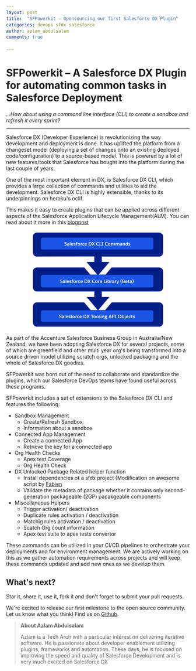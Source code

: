 ```yaml
---
layout: post
title:  "SFPowerkit - Opensourcing our first Salesforce DX Plugin"
categories: devops sfdx salesforce
author: azlam_abdulsalam
comments: true

---
```


# SFPowerkit – A Salesforce DX Plugin for automating common tasks in Salesforce Deployment

*...How about using a command line interface (CLI) to create a sandbox and refresh it every sprint?*

---

Salesforce DX (Developer Experience) is revolutionizing the way development and deployment  is done.  It has uplifted the platform from a changeset
model (deploying a set of changes onto an existing deployed code/configuration)  to a source-based model. This is  powered by
a lot of  new features/tools that  Salesforce has bought into the platform during the last couple of years.

One of the most important element in DX, is Salesforce DX CLI, which provides a large collection of commands and
utilities to aid the development.  Salesforce DX CLI is  highly extensible, thanks to its underpinnings on heroku's oclif. 

This makes it easy to create plugins that can be applied across different aspects of the Salesforce Application Lifecycle Management(ALM). You can read about it
more in this [blogpost](https://andyinthecloud.com/2019/02/10/salesforce-dx-integration-strategies/)

<p align="center">
 <a href="https://andyinthecloud.com/2019/02/10/salesforce-dx-integration-strategies/">
  <img 
   src="/img/posts/sfpowerkit/dxintegrations.png"
   alt="DX Integration Strategies" />
  </a>
</p>


As part of the Accenture Salesforce Business Group in Australia/New Zealand, we have been adopting Salesforce DX for several projects, some of which are
greenfield and other multi year org's being transformed into a source driven model utilizing scratch orgs, unlocked packaging and the whole of Salesforce DX goodies.

SFPowerkit was born out of the need  to collaborate and standardize the plugins, which our Salesforce DevOps teams have found useful across these programs.

SFPowerkit includes a set of extensions to the Salesforce DX CLI  and features the following:


-  Sandbox Management
     *   Create/Refresh Sandbox
     *   Information about a sandbox
-  Connected App Management
      *  Create a connected App 
      *  Retrieve  the key for a connected app
-  Org Health Checks
      *  Apex test Coverage 
      *  Org Health Check
-  DX  Unlocked Package Related helper function
      *  Install dependencies of a sfdx project (Modification on awesome script by [Fabien](https://github.com/FabienTaillon)
      *  Validate the metadata of package whether it contains only second-generation packageable (2GP) pacakgeable components
-  Miscellaneous Helpers
      *  Trigger activation/ deactivation
      *  Duplicate rules activation / deactivation
      *  Matchig rules activation / deactivation
      *  Scatch Org count information
      *  Apex test suite to apex tests convertor

These commands can be utilized in your CI/CD pipelines to orchestrate your deployments and for  environment management.  We are actively working on this as we gather automation requirements across projects and will keep these commands updated and add new ones as we develop them.


## What's next?

Star it, share it, use it, fork it and don't forget to submit your pull requests.

We're excited to release our first milestone to the open source community.
Let us know what you think! Find us on
[Github](https://github.com/Accenture/sfpowerkit).



> **About Azlam Abdulsalam**
>
> Azlam is a Tech Arch with a particular interest on delivering iterative software.
> He is passionate about developer enablement utilizing plugins, frameworks and automation. 
> These days, he is focused on improving the speed and quality of Salesforce Development and is very much excited on Salesforce DX